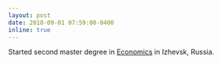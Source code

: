 ```yaml
---
layout: post
date: 2018-09-01 07:59:00-0400
inline: true
---
```


Started second master degree in [Economics](https://udmurt-state-university.ru/) in Izhevsk, Russia. 
